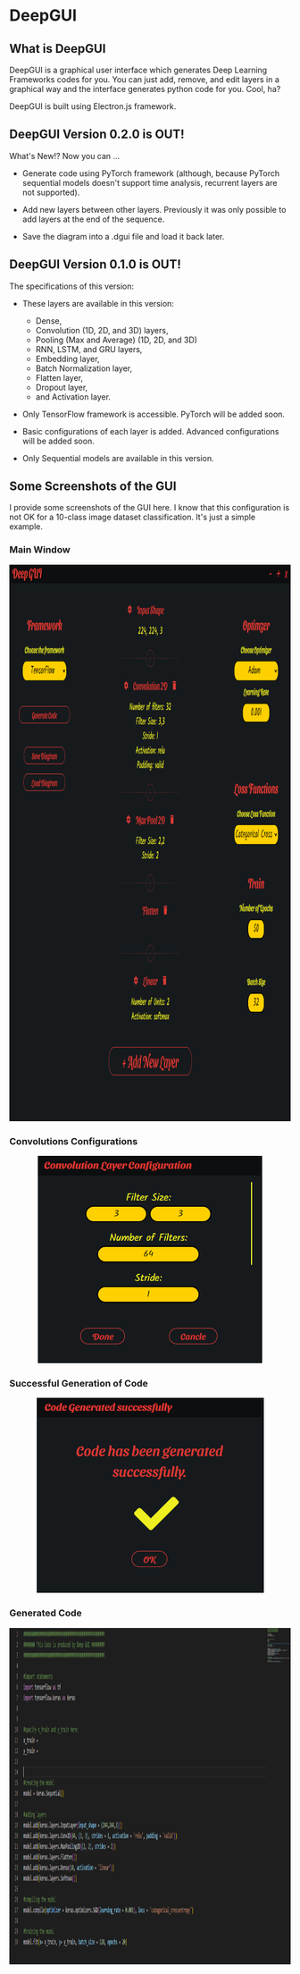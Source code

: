 # DeepGUI
## What is DeepGUI
DeepGUI is a graphical user interface which generates Deep Learning Frameworks codes for you. You can just add, remove, and edit layers in a graphical way and the interface generates python code for you. Cool, ha?

DeepGUI is built using Electron.js framework.

## DeepGUI Version 0.2.0 is OUT!
What's New!? Now you can ...
+ Generate code using PyTorch framework (although, because PyTorch sequential models doesn't support time analysis, recurrent layers are not supported).

+ Add new layers between other layers. Previously it was only possible to add layers at the end of the sequence.

+ Save the diagram into a .dgui file and load it back later.

## DeepGUI Version 0.1.0 is OUT!
The specifications of this version:
+ These layers are available in this version:
    - Dense,
    - Convolution (1D, 2D, and 3D) layers,
    - Pooling (Max and Average) (1D, 2D, and 3D)
    - RNN, LSTM, and GRU layers,
    - Embedding layer,
    - Batch Normalization layer,
    - Flatten layer,
    - Dropout layer,
    - and Activation layer.

+ Only TensorFlow framework is accessible. PyTorch will be added soon.
+ Basic configurations of each layer is added. Advanced configurations will be added soon.
+ Only Sequential  models are available in this version.

## Some Screenshots of the GUI
I provide some screenshots of the GUI here. I know that this configuration is not OK for a 10-class image dataset classification. It's just a simple example.
### Main Window
<p align="center">
  <img width="1096" height="996" src="./gallery/Main-Window.PNG">
</p>

### Convolutions Configurations
<p align="center">
  <img width="402" height="371" src="./gallery/Convolution-Config.PNG">
</p>

### Successful Generation of Code
<p align="center">
  <img width="407" height="349" src="./gallery/Code-Successful.PNG">
</p>

### Generated Code
<p align="center">
  <img width="1338" height="602" src="./gallery/Generated-Code.PNG">
</p>
